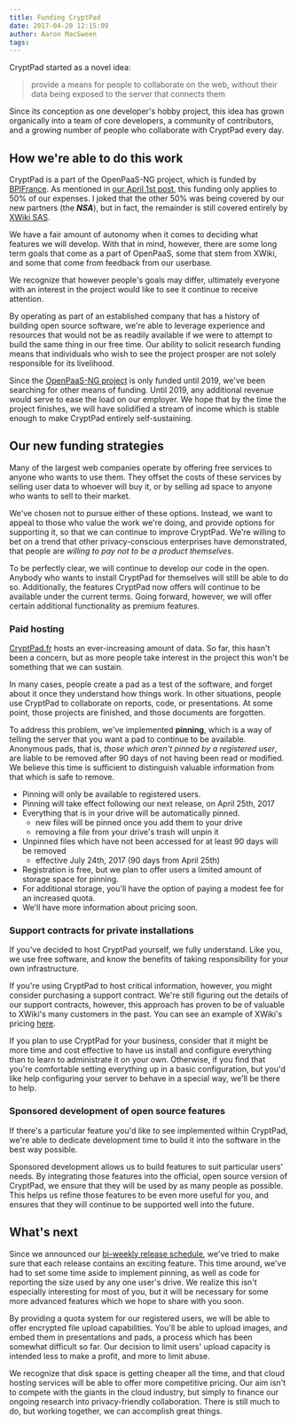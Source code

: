 ```yaml
---
title: Funding CryptPad
date: 2017-04-20 12:15:09
author: Aaron MacSween
tags:
---
```


CryptPad started as a novel idea:

> provide a means for people to collaborate on the web, without their data being exposed to the server that connects them

Since its conception as one developer's hobby project, this idea has grown organically into a team of core developers, a community of contributors, and a growing number of people who collaborate with CryptPad every day.

## How we're able to do this work

CryptPad is a part of the OpenPaaS-NG project, which is funded by [BPIFrance](http://www.bpifrance.fr/).
As mentioned in [our April 1st post](https://blog.cryptpad.fr/2017/04/01/Exciting-news/), this funding only applies to 50% of our expenses.
I joked that the other 50% was being covered by our new partners (the _**NSA**_), but in fact, the remainder is still covered entirely by [XWiki SAS](http://xwiki.com).

We have a fair amount of autonomy when it comes to deciding what features we will develop.
With that in mind, however, there are some long term goals that come as a part of OpenPaaS, some that stem from XWiki, and some that come from feedback from our userbase.

We recognize that however people's goals may differ, ultimately everyone with an interest in the project would like to see it continue to receive attention.

By operating as part of an established company that has a history of building open source software, we're able to leverage experience and resources that would not be as readily available if we were to attempt to build the same thing in our free time.
Our ability to solicit research funding means that individuals who wish to see the project prosper are not solely responsible for its livelihood.

Since the [OpenPaaS-NG project](https://open-paas.org/) is only funded until 2019, we've been searching for other means of funding.
Until 2019, any additional revenue would serve to ease the load on our employer.
We hope that by the time the project finishes, we will have solidified a stream of income which is stable enough to make CryptPad entirely self-sustaining.

## Our new funding strategies

Many of the largest web companies operate by offering free services to anyone who wants to use them.
They offset the costs of these services by selling user data to whoever will buy it, or by selling ad space to anyone who wants to sell to their market.

We've chosen not to pursue either of these options.
Instead, we want to appeal to those who value the work we're doing, and provide options for supporting it, so that we can continue to improve CryptPad.
We're willing to bet on a trend that other privacy-conscious enterprises have demonstrated, that people are _willing to pay not to be a product themselves_.

To be perfectly clear, we will continue to develop our code in the open.
Anybody who wants to install CryptPad for themselves will still be able to do so.
Additionally, the features CryptPad now offers will continue to be available under the current terms.
Going forward, however, we will offer certain additional functionality as premium features.

### Paid hosting

[CryptPad.fr](https://cryptpad.fr) hosts an ever-increasing amount of data.
So far, this hasn't been a concern, but as more people take interest in the project this won't be something that we can sustain.

In many cases, people create a pad as a test of the software, and forget about it once they understand how things work.
In other situations, people use CryptPad to collaborate on reports, code, or presentations.
At some point, those projects are finished, and those documents are forgotten.

To address this problem, we've implemented **pinning**, which is a way of telling the server that you want a pad to continue to be available.
Anonymous pads, that is, _those which aren't pinned by a registered user_, are liable to be removed after 90 days of not having been read or modified.
We believe this time is sufficient to distinguish valuable information from that which is safe to remove.

* Pinning will only be available to registered users.
* Pinning will take effect following our next release, on April 25th, 2017
* Everything that is in your drive will be automatically pinned.
  * new files will be pinned once you add them to your drive
  * removing a file from your drive's trash will unpin it
* Unpinned files which have not been accessed for at least 90 days will be removed
  * effective July 24th, 2017 (90 days from April 25th)
* Registration is free, but we plan to offer users a limited amount of storage space for pinning.
* For additional storage, you'll have the option of paying a modest fee for an increased quota.
* We'll have more information about pricing soon.

### Support contracts for private installations

If you've decided to host CryptPad yourself, we fully understand.
Like you, we use free software, and know the benefits of taking responsibility for your own infrastructure.

If you're using CryptPad to host critical information, however, you might consider purchasing a support contract.
We're still figuring out the details of our support contracts, however, this approach has proven to be of valuable to XWiki's many customers in the past.
You can see an example of XWiki's pricing [here](http://www.xwiki.com/en/products/pricing-onpremise).

If you plan to use CryptPad for your business, consider that it might be more time and cost effective to have us install and configure everything than to learn to administrate it on your own.
Otherwise, if you find that you're comfortable setting everything up in a basic configuration, but you'd like help configuring your server to behave in a special way, we'll be there to help.

### Sponsored development of open source features

If there's a particular feature you'd like to see implemented within CryptPad, we're able to dedicate development time to build it into the software in the best way possible.

Sponsored development allows us to build features to suit particular users' needs.
By integrating those features into the official, open source version of CryptPad, we ensure that they will be used by as many people as possible.
This helps us refine those features to be even more useful for you, and ensures that they will continue to be supported well into the future.

## What's next

Since we announced our [bi-weekly release schedule](https://blog.cryptpad.fr/2017/02/24/Announcing-biweekly-releases/), we've tried to make sure that each release contains an exciting feature.
This time around, we've had to set some time aside to implement pinning, as well as code for reporting the size used by any one user's drive.
We realize this isn't especially interesting for most of you, but it will be necessary for some more advanced features which we hope to share with you soon.

By providing a quota system for our registered users, we will be able to offer encrypted file upload capabilities.
You'll be able to upload images, and embed them in presentations and pads, a process which has been somewhat difficult so far.
Our decision to limit users' upload capacity is intended less to make a profit, and more to limit abuse.

We recognize that disk space is getting cheaper all the time, and that cloud hosting services will be able to offer more competitive pricing.
Our aim isn't to compete with the giants in the cloud industry, but simply to finance our ongoing research into privacy-friendly collaboration.
There is still much to do, but working together, we can accomplish great things.

